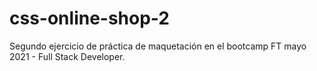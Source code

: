 # css-online-shop-2
Segundo ejercicio de práctica de maquetación en el bootcamp FT mayo 2021 -  Full Stack Developer.
